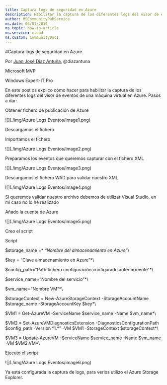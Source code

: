 ```yaml
---
title: Captura logs de seguridad en Azure
description: Habilitar la captura de los diferentes logs del visor de eventos
author: MSCommunityPubService
ms.date: 06/01/2016
ms.topic: how-to-article
ms.service: cloud
ms.custom: CommunityDocs
---
```







#Captura logs de seguridad en Azure

Por [Juan José Diaz
Antuña](http://mvp.microsoft.com/en-us/mvp/Juan%20Jose%20Diaz%20Antu%c3%b1a-5000260),
@diazantuna 

Microsoft MVP

Windows Expert-IT Pro

En este post os explico cómo hacer para habilitar la captura de los
diferentes logs del visor de eventos de una máquina virtual en Azure.
Pasos a dar:

Obtener fichero de publicación de Azure

![](./img/Azure Logs Eventos/image1.png)

Descargamos el fichero

Importamos el fichero

![](./img/Azure Logs Eventos/image2.png)

Preparamos los eventos que queremos capturar con el fichero XML

![](./img/Azure Logs Eventos/image3.png)

Descargamos el fichero WAD para validar nuestro XML

![](./img/Azure Logs Eventos/image4.png)

Si queremos validar nuestro archivo debemos de utilizar Visual Studio,
en mi caso no lo he realizado

Añado la cuenta de Azure

![](./img/Azure Logs Eventos/image5.png)

Creo el script

Script

\$storage\_name =* *“Nombre del almacenamiento en Azure”*\

\$key = “Clave almacenamiento en Azure”*\

\$config\_path=”Path fichero configuración configurado anteriormente”*\

\$service\_name=”Nombre del servicio”*\

\$vm\_name=”Nombre VM”*\

\$storageContext = New-AzureStorageContext -StorageAccountName
\$storage\_name -StorageAccountKey \$key*\

\$VM1 = Get-AzureVM -ServiceName \$service\_name -Name \$vm\_name*\

\$VM2 = Set-AzureVMDiagnosticsExtension -DiagnosticsConfigurationPath
\$config\_path -Version “1.\*” -VM \$VM1 -StorageContext
\$storageContext*\

\$VM3 = Update-AzureVM -ServiceName \$service\_name -Name \$vm\_name -VM \$VM2.VM*\

Ejecuto el script

![](./img/Azure Logs Eventos/image6.png)

Ya está configurada la captura de logs, para verlos utilizo el Azure
Storage Explorer.


